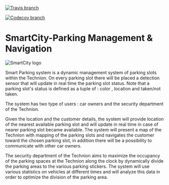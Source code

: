[![Travis branch](https://img.shields.io/travis/rust-lang/rust/master.svg)](https://codecov.io/gh/TechnionYP5777/SmartCity-ParkingManagement)

[![Codecov branch](https://img.shields.io/codecov/c/github/codecov/example-python/master.svg)](https://codecov.io/gh/TechnionYP5777/SmartCity-ParkingManagement)

# SmartCity-Parking Management & Navigation

![SmartCity logo](https://s24.postimg.org/j36nmvh8l/smart_parking.png) 

Smart Parking system is a dynamic management system of parking slots within the Technion. On every parking slot there will be placed a detection sensor that will update in real time the parking slot status.
Note that a parking slot's status is defined as a tuple of : color , location and taken/not taken.

The system has two type of users : car owners and the security department of the Technion.

Given the location and the customer details, the system will provide location of the nearest available parking slot and will update in real time in case of nearer parking slot became available. The system will present a map of the Technion with mapping of the parking slots and navigates the customer toward the chosen parking slot, in addition there will be a possibility to communicate with other car owners.

The security department of the Technion aims to maximize the occupancy of the parking spaces at the Technion along the clock by dynamically divide the parking areas to the various parking stickers. The system will use various statistics on vehicles at different times and will analyze this data in order to optimize the division of the parking area.

